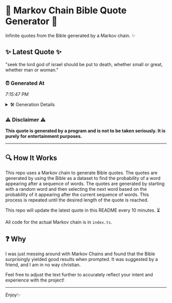# 📖 Markov Chain Bible Quote Generator 📖

Infinite quotes from the Bible generated by a Markov chain. ✨

## ✨ Latest Quote ✨
"seek the lord god of israel should be put to death, whether small or great, whether man or woman."

### ⏰ Generated At
*7:15:47 PM*

<details>
    <summary>🛠️ Generation Details</summary>
    <p>
        <strong>🌱 Seed:</strong> seek<br>
        <strong>🔄 Iterations:</strong> 18<br>
        <strong>📜 Context History:</strong><br>[ seek ]: the<br>[ seek, the ]: lord<br>[ seek, the, lord ]: god<br>[ seek, the, lord, god ]: of<br>[ seek, the, lord, god, of ]: israel<br>[ seek, the, lord, god, of, israel ]: should<br>[ the, lord, god, of, israel, should ]: be<br>[ lord, god, of, israel, should, be ]: put<br>[ god, of, israel, should, be, put ]: to<br>[ of, israel, should, be, put, to ]: death,<br>[ israel, should, be, put, to, death, ]: whether<br>[ should, be, put, to, death,, whether ]: small<br>[ be, put, to, death,, whether, small ]: or<br>[ put, to, death,, whether, small, or ]: great,<br>[ to, death,, whether, small, or, great, ]: whether<br>[ death,, whether, small, or, great,, whether ]: man<br>[ whether, small, or, great,, whether, man ]: or<br>[ small, or, great,, whether, man, or ]: woman.<br>
    </p>
</details>

### ⚠️ Disclaimer ⚠️
**This quote is generated by a program and is not to be taken seriously. It is purely for entertainment purposes.**

---

## 🔍 How It Works

This repo uses a Markov chain to generate Bible quotes. The quotes are generated by using the Bible as a dataset to find the probability of a word appearing after a sequence of words. The quotes are generated by starting with a random word and then selecting the next word based on the probability of it appearing after the current sequence of words. This process is repeated until the desired length of the quote is reached.

This repo will update the latest quote in this README every 10 minutes. ⏳

All code for the actual Markov chain is in `index.ts`.

## ❓ Why

I was just messing around with Markov Chains and found that the Bible surprisingly yielded good results when prompted. 
It was suggested by a friend, and I am in no way christian.

Feel free to adjust the text further to accurately reflect your intent and experience with the project!

---

*Enjoy*✨
